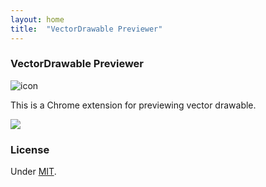 ```yaml
---
layout: home
title:  "VectorDrawable Previewer"
---
```

### VectorDrawable Previewer

![icon](https://github.com/jmatsu/vector-drawable-previewer/blob/master/extension/package/icon_128.png)

This is a Chrome extension for previewing vector drawable.

<a href="https://chrome.google.com/webstore/detail/vdv/oidfgbojkfckgmkljhacgnckncpanbhm" target="_blank">
<img src="https://developer.chrome.com/webstore/images/ChromeWebStore_Badge_v2_206x58.png">
</a>

### License

Under [MIT](https://github.com/jmatsu/vector-drawable-previewer/blob/master/LICENSE).
